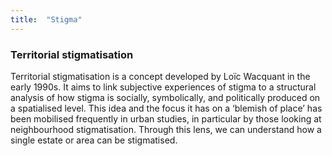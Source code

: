 ```yaml
---
title:  "Stigma"
---
```




### Territorial stigmatisation

Territorial stigmatisation is a concept developed by Loïc Wacquant in the early 1990s. It aims to link  subjective experiences of stigma to a structural analysis of how stigma is socially, symbolically, and politically produced on a spatialised level. This idea and the focus it has on a ‘blemish of place’ has been mobilised frequently in urban studies, in particular by those looking at neighbourhood stigmatisation. Through this lens, we can understand how a single estate or area can be stigmatised. 
